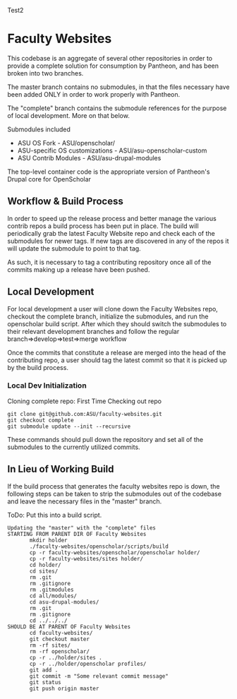 Test2
# Faculty Websites

This codebase is an aggregate of several other repositories in order to provide a complete solution for consumption by Pantheon, and has been broken into two branches.

The master branch contains no submodules, in that the files necessary have been added ONLY in order to work properly with Pantheon.

The "complete" branch contains the submodule references for the purpose of local development. More on that below.

Submodules included
* ASU OS Fork - ASU/openscholar/
* ASU-specific OS customizations - ASU/asu-openscholar-custom
* ASU Contrib Modules - ASU/asu-drupal-modules

The top-level container code is the appropriate version of Pantheon's Drupal core for OpenScholar

## Workflow & Build Process
In order to speed up the release process and better manage the various contrib repos a build process has been put in place. 
The build will periodically grab the latest Faculty Website repo and check each of the submodules for newer tags.
If new tags are discovered in any of the repos it will update the submodule to point to that tag.

As such, it is necessary to tag a contributing repository once all of the commits making up a release have been pushed.

## Local Development
For local development a user will clone down the Faculty Websites repo, checkout the complete branch, initialize the submodules, and run the openscholar build script. After which they should switch the submodules to their relevant development branches and follow the regular branch=>develop=>test=>merge workflow

Once the commits that constitute a release are merged into the head of the contributing repo, a user should tag the latest commit so that it is picked up by the build process.

### Local Dev Initialization
Cloning complete repo: First Time Checking out repo
```
git clone git@github.com:ASU/faculty-websites.git
git checkout complete
git submodule update --init --recursive
```
These commands should pull down the repository and set all of the submodules to the currently utilized commits.

## In Lieu of Working Build
If the build process that generates  the faculty websites repo is down, the following steps can be taken to strip the submodules out of the codebase and leave the necessary files in the "master" branch.

ToDo: Put this into a build script.
```
Updating the "master" with the "complete" files
STARTING FROM PARENT DIR OF Faculty Websites 
       mkdir holder
	   ./faculty-websites/openscholar/scripts/build
       cp -r faculty-websites/openscholar/openscholar holder/
       cp -r faculty-websites/sites holder/
       cd holder/
       cd sites/
       rm .git
       rm .gitignore 
       rm .gitmodules 
       cd all/modules/
       cd asu-drupal-modules/
       rm .git
       rm .gitignore 
       cd ../../../
SHOULD BE AT PARENT OF Faculty Websites
       cd faculty-websites/
       git checkout master
       rm -rf sites/
       rm -rf openscholar/
       cp -r ../holder/sites .
       cp -r ../holder/openscholar profiles/
       git add .
       git commit -m "Some relevant commit message"
       git status
       git push origin master
```

